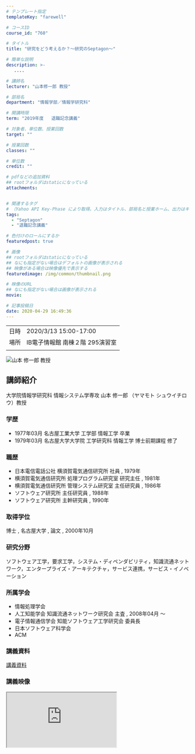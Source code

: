 ```yaml
---
# テンプレート指定
templateKey: "farewell"

# コースID
course_id: "760"

# タイトル
title: "研究をどう考えるか？～研究のSeptagon～"

# 簡単な説明
description: >-
   ....

# 講師名
lecturer: "山本修一郎 教授"

# 部局名
department: "情報学部／情報学研究科"

# 開講時限
term: "2019年度	退職記念講義"

# 対象者、単位数、授業回数
target: ""

# 授業回数
classes: ""

# 単位数
credit: ""

# pdfなどの追加資料
## rootフォルダはstaticになっている
attachments:


# 関連するタグ
# （Yahoo API Key-Phase により取得。入力はタイトル、部局名と授業ホーム、出力はキーフレーズ（tags））
tags:
  - "Septagon"
  - "退職記念講義"

# 色付けのロールにするか
featuredpost: true

# 画像
## rootフォルダはstaticになっている
## なにも指定がない場合はデフォルトの画像が表示される
## 映像がある場合は映像優先で表示する
featuredimage: /img/common/thumbnail.png

# 映像のURL
## なにも指定がない場合は画像が表示される
movie: 

# 記事投稿日
date: 2020-04-29 16:49:36
---
```


|   |   |
|---|---|
| 日時 | 2020/3/13  15:00-17:00 |
| 場所 | IB電子情報館 南棟２階 295演習室 |
|   |   |





![山本 修一郎 教授](https://ocw.nagoya-u.jp/files/760/photo.jpg) 

## 講師紹介

大学院情報学研究科  情報システム学専攻
山本 修一郎 （ヤマモト シュウイチロウ）教授

### 学歴

* 1977年03月  名古屋工業大学  工学部  情報工学  卒業
* 1979年03月  名古屋大学大学院  工学研究科  情報工学  博士前期課程  修了

### 職歴

* 日本電信電話公社 横須賀電気通信研究所 社員 , 1979年
* 横須賀電気通信研究所 処理プログラム研究室 研究主任 , 1981年
* 横須賀電気通信研究所 管理システム研究室 主任研究員 , 1986年
* ソフトウェア研究所 主任研究員 , 1988年
* ソフトウェア研究所 主幹研究員 , 1990年

### 取得学位

博士 , 名古屋大学 , 論文 , 2000年10月

### 研究分野

ソフトウェア工学，要求工学，システム・ディペンダビリティ，知識流通ネットワーク，エンタープライズ・アーキテクチャ，サービス連携，サービス・イノベーション

### 所属学会

* 情報処理学会
* 人工知能学会  知識流通ネットワーク研究会 主査 , 2008年04月 ～
* 電子情報通信学会  知能ソフトウェア工学研究会 委員長
* 日本ソフトウェア科学会
* ACM



### 講義資料

[講義資料](https://ocw.nagoya-u.jp/files/760/material.pdf) 

### 講義映像

<iframe src="https://nuvideo.media.nagoya-u.ac.jp/embed/d545f32c5939ae0872eb492f11349a1ca5446da4">![](https://ocw.nagoya-u.jp/files/760/lecture_thumb.png) lecture_thumb.png" alt="" } </a>

(1:30:12)
-----